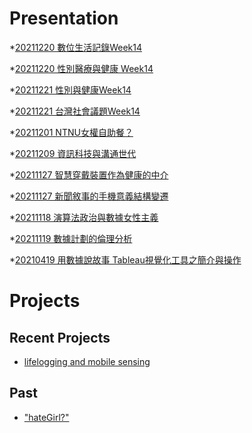 # Presentation
*[20211220 數位生活記錄Week14]()

*[20211220 性別醫療與健康 Week14](https://docs.google.com/presentation/d/e/2PACX-1vTidDFeZ0GN9iXzYfc88DwAhVezkPR8tehPYJ7nDaFLLSDTjCC6ie3NEOnKuiyZBMpEpwDfSWAOEkqy/pub?start=false&loop=false&delayms=3000)

*[20211221 性別與健康Week14]()

*[20211221 台灣社會議題Week14]()

*[20211201 NTNU女權自助餐？]()

*[20211209 資訊科技與溝通世代]()

*[20211127 智慧穿戴裝置作為健康的中介]()

*[20211127 新聞敘事的手機意義結構變遷]()

*[20211118 演算法政治與數據女性主義]()

*[20211119 數據計劃的倫理分析]()

*[20210419 用數據說故事 Tableau視覺化工具之簡介與操作]()


# Projects

## Recent Projects
* [lifelogging and mobile sensing]()

## Past
* ["hateGirl?"]()

